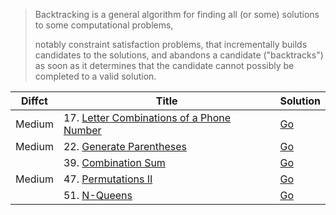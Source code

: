 > Backtracking is a general algorithm for finding all (or some) solutions to some computational problems, 
> 
> notably constraint satisfaction problems, that incrementally builds candidates to the solutions, and abandons a candidate ("backtracks") as soon as it determines that the candidate cannot possibly be completed to a valid solution.

| Diffct | Title                        | Solution                           |
| ------ | ---------------------------- | ---------------------------------- |
| Medium | 17. [Letter Combinations of a Phone Number](https://leetcode.com/problems/letter-combinations-of-a-phone-number/) | [Go](letter_combinations.go)  |
| Medium | 22. [Generate Parentheses](https://leetcode.com/problems/generate-parentheses/)                                   | [Go](generate_parentheses.go) |
|        | 39. [Combination Sum](https://leetcode.com/problems/combination-sum/)                                             | [Go](combination_sum.go)      |
| Medium | 47. [Permutations II](https://leetcode.com/problems/permutations-ii/)                                             | [Go](permutations-ii.go)      |
|        | 51. [N-Queens](https://leetcode.com/problems/n-queens/)                                                           | [Go](n_queens.go)             |